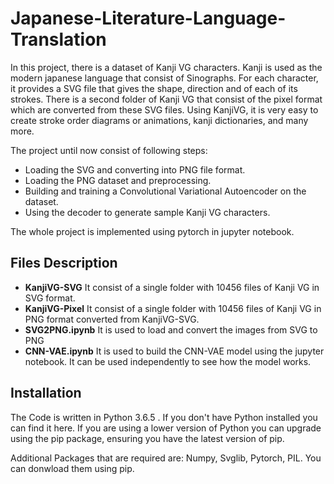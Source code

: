 # Japanese-Literature-Language-Translation

In this project, there is a dataset of Kanji VG characters. Kanji is used as the modern japanese language that consist of Sinographs. For each character, it provides a SVG file that gives the shape, direction and of each of its strokes. There is a second folder of Kanji VG that consist of the pixel format which are converted from these SVG files. Using KanjiVG, it is very easy to create stroke order diagrams or animations, kanji dictionaries, and many more. 

The project until now consist of following steps:
* Loading the SVG and converting into PNG file format.
* Loading the PNG dataset and preprocessing.
* Building and training a Convolutional Variational Autoencoder on the dataset.
* Using the decoder to generate sample Kanji VG characters.

The whole project is implemented using pytorch in jupyter notebook.

## Files Description

- **KanjiVG-SVG** It consist of a single folder with 10456 files of Kanji VG in SVG format.
- **KanjiVG-Pixel** It consist of a single folder with 10456 files of Kanji VG in PNG format converted from KanjiVG-SVG.
- **SVG2PNG.ipynb** It is used to load and convert the images from SVG to PNG
- **CNN-VAE.ipynb** It is used to build the CNN-VAE model using the jupyter notebook. It can be used independently to see how the model works.

## Installation

The Code is written in Python 3.6.5 . If you don't have Python installed you can find it here. If you are using a lower version of Python you can upgrade using the pip package, ensuring you have the latest version of pip.

Additional Packages that are required are: Numpy, Svglib, Pytorch, PIL. You can donwload them using pip.
